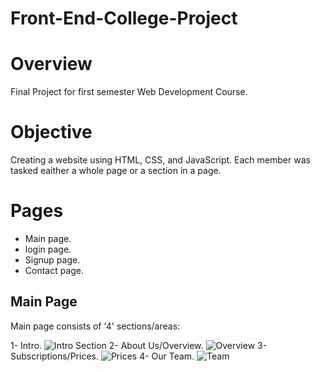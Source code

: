 # Front-End-College-Project

# Overview
Final Project for first semester Web Development Course.

# Objective
Creating a website using HTML, CSS, and JavaScript. Each member was tasked eaither a whole page or a section in a page.

# Pages
- Main page.
- login page.
- Signup page.
- Contact page.

## Main Page
Main page consists of '4' sections/areas:

1- Intro.
![Intro Section](https://i.imgur.com/JbhGDks.png)
2- About Us/Overview.
![Overview](https://i.imgur.com/1iA80Fm.png)
3- Subscriptions/Prices.
![Prices](https://i.imgur.com/pIpZWdJ.png)
4- Our Team.
![Team](https://i.imgur.com/u7Q3EH8.png)
